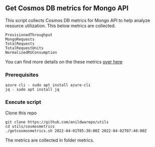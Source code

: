 ## Get Cosmos DB metrics for Mongo API 

This script collects Cosmos DB metrics for Mongo API to help analyze resource utilization. 
This below metrics are collected. 

    ProvisionedThroughput
    MongoRequests
    TotalRequests
    TotalRequestUnits
    NormalizedRUConsumption

You can find more details on the these metrics [over here](https://docs.microsoft.com/en-us/azure/cosmos-db/monitor-cosmos-db-reference)

### Prerequisites

    azure cli - sudo apt install azure-cli
    jq - sudo apt install jq


### Execute script

Clone this repo

    git clone https://github.com/anildwarepo/utils
    cd utils/cosmosmetrics
    ./getcosmosmetrics.sh 2022-04-01T05:30:00Z 2022-04-02T07:40:00Z


The metrics are collected in folder metrics. 








